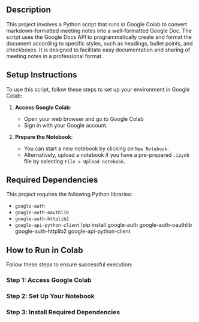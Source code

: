 ## Description
This project involves a Python script that runs in Google Colab to convert markdown-formatted meeting notes into a well-formatted Google Doc. The script uses the Google Docs API to programmatically create and format the document according to specific styles, such as headings, bullet points, and checkboxes. It is designed to facilitate easy documentation and sharing of meeting notes in a professional format.

## Setup Instructions
To use this script, follow these steps to set up your environment in Google Colab:

1. **Access Google Colab**:
   - Open your web browser and go to Google Colab
   - Sign in with your Google account.

2. **Prepare the Notebook**:
   - You can start a new notebook by clicking on `New Notebook`.
   - Alternatively, upload a notebook if you have a pre-prepared `.ipynb` file by selecting `File > Upload notebook`.

## Required Dependencies

This project requires the following Python libraries:
- `google-auth`
- `google-auth-oauthlib`
- `google-auth-httplib2`
- `google-api-python-client`
!pip install google-auth google-auth-oauthlib google-auth-httplib2 google-api-python-client


## How to Run in Colab
Follow these steps to ensure successful execution:

### Step 1: Access Google Colab
### Step 2: Set Up Your Notebook
### Step 3: Install Required Dependencies

